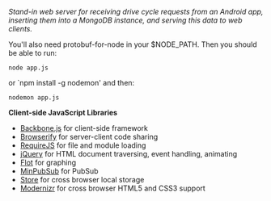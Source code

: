 *Stand-in web server for receiving drive cycle requests from an Android app,
inserting them into a MongoDB instance, and serving this data to web clients.*

You'll also need protobuf-for-node in your $NODE_PATH.  Then you should be able to run:

    node app.js

or `npm install -g nodemon' and then:

    nodemon app.js

**Client-side JavaScript Libraries**

- [Backbone.js](http://documentcloud.github.com/backbone/) for client-side framework
- [Browserify](https://github.com/substack/node-browserify) for server-client code sharing
- [RequireJS](http://requirejs.org/) for file and module loading
- [jQuery](http://jquery.com/) for HTML document traversing, event handling, animating
- [Flot](http://code.google.com/p/flot/) for graphing
- [MinPubSub](https://github.com/daniellmb/MinPubSub) for PubSub
- [Store](https://github.com/marcuswestin/store.js) for cross browser local storage
- [Modernizr](http://www.modernizr.com/) for cross browser HTML5 and CSS3 support

